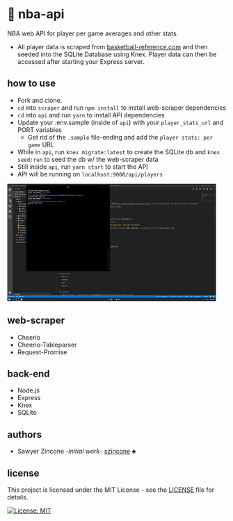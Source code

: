 # :basketball: nba-api
NBA web API for player per game averages and other stats.
- All player data is scraped from [basketball-reference.com](https://www.basketball-reference.com/) and then seeded into the SQLite Database using Knex. Player data can then be accessed after starting your Express server.

## how to use
- Fork and clone.
- `cd` into `scraper` and run `npm install` to install web-scraper dependencies
- `cd` into `api` and run `yarn` to install API dependencies
- Update your .env.sample (inside of `api`) with your `player_stats_url` and PORT variables
  - Get rid of the `.sample` file-ending and add the `player stats: per game` URL
- While in `api`, run `knex migrate:latest` to create the SQLite db and `knex seed:run` to seed the db w/ the web-scraper data
- Still inside `api`, run `yarn start` to start the API
- API will be running on `localhost:9000/api/players`

![NBA-API](nba-api.gif)

## web-scraper
- Cheerio
- Cheerio-Tableparser
- Request-Promise

## back-end
- Node.js
- Express
- Knex
- SQLite

## authors
- Sawyer Zincone -_initial work_- [szincone](https://github.com/szincone) :clubs:

## license
This project is licensed under the MIT License - see the [LICENSE](https://github.com/szincone/nba-api/blob/master/LICENSE) file for details.

[![License: MIT](https://img.shields.io/badge/License-MIT-blue.svg)](https://opensource.org/licenses/MIT)